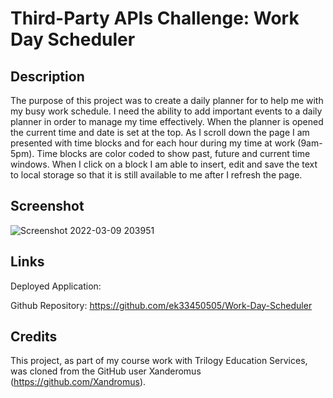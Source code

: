 # Third-Party APIs Challenge: Work Day Scheduler

## Description 
The purpose of this project was to create a daily planner for to help me with my busy work schedule. I need the ability to add important events to a daily planner in order to manage my time effectively. When the planner is opened the current time and date is set at the top. As I scroll down the page I am presented with time blocks and for each hour during my time at work (9am-5pm). Time blocks are color coded to show past, future and current time windows. When I click on a block I am able to insert, edit and save the text to local storage so that it is still available to me after I refresh the page.

## Screenshot
![Screenshot 2022-03-09 203951](https://user-images.githubusercontent.com/97137083/157570285-179d7c5b-5d65-4a84-9c03-8c4cd03e36aa.png)

## Links
Deployed Application: 

Github Repository: https://github.com/ek33450505/Work-Day-Scheduler

## Credits
This project, as part of my course work with Trilogy Education Services, was cloned from the GitHub user Xanderomus (https://github.com/Xandromus).   


